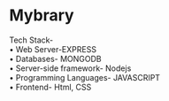 # Mybrary
Tech Stack-<br>
•	Web Server-EXPRESS<br>
•	Databases- MONGODB<br>
•	Server-side framework- Nodejs<br>
•	Programming Languages- JAVASCRIPT<br>
•	Frontend- Html, CSS<br>
